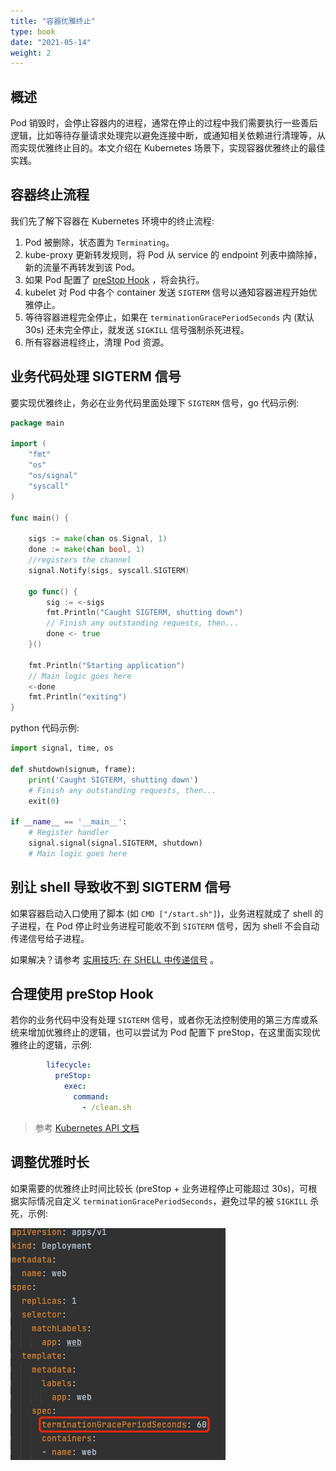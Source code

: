 ```yaml
---
title: "容器优雅终止"
type: book
date: "2021-05-14"
weight: 2
---
```


## 概述

Pod 销毁时，会停止容器内的进程，通常在停止的过程中我们需要执行一些善后逻辑，比如等待存量请求处理完以避免连接中断，或通知相关依赖进行清理等，从而实现优雅终止目的。本文介绍在 Kubernetes 场景下，实现容器优雅终止的最佳实践。

## 容器终止流程

我们先了解下容器在 Kubernetes 环境中的终止流程:

1. Pod 被删除，状态置为 `Terminating`。
2. kube-proxy 更新转发规则，将 Pod 从 service 的 endpoint 列表中摘除掉，新的流量不再转发到该 Pod。
3. 如果 Pod 配置了 [preStop Hook](https://kubernetes.io/docs/concepts/containers/container-lifecycle-hooks/) ，将会执行。
4. kubelet 对 Pod 中各个 container 发送 `SIGTERM` 信号以通知容器进程开始优雅停止。
5. 等待容器进程完全停止，如果在 `terminationGracePeriodSeconds` 内 (默认 30s) 还未完全停止，就发送 `SIGKILL` 信号强制杀死进程。
6. 所有容器进程终止，清理 Pod 资源。

## 业务代码处理 SIGTERM 信号

要实现优雅终止，务必在业务代码里面处理下 `SIGTERM` 信号，go 代码示例:

```go
package main

import (
	"fmt"
	"os"
	"os/signal"
	"syscall"
)

func main() {

	sigs := make(chan os.Signal, 1)
	done := make(chan bool, 1)
	//registers the channel
	signal.Notify(sigs, syscall.SIGTERM)

	go func() {
		sig := <-sigs
		fmt.Println("Caught SIGTERM, shutting down")
		// Finish any outstanding requests, then...
		done <- true
	}()

	fmt.Println("Starting application")
	// Main logic goes here
	<-done
	fmt.Println("exiting")
}
```

python 代码示例:

```python
import signal, time, os

def shutdown(signum, frame):
    print('Caught SIGTERM, shutting down')
    # Finish any outstanding requests, then...
    exit(0)

if __name__ == '__main__':
    # Register handler
    signal.signal(signal.SIGTERM, shutdown)
    # Main logic goes here
```

## 别让 shell 导致收不到 SIGTERM 信号

如果容器启动入口使用了脚本 (如 `CMD ["/start.sh"]`)，业务进程就成了 shell 的子进程，在 Pod 停止时业务进程可能收不到 `SIGTERM` 信号，因为 shell 不会自动传递信号给子进程。

如果解决？请参考 [实用技巧: 在 SHELL 中传递信号](https://imroc.cc/k8s/trick/propagating-signals-in-shell/) 。

## 合理使用 preStop Hook

若你的业务代码中没有处理 `SIGTERM` 信号，或者你无法控制使用的第三方库或系统来增加优雅终止的逻辑，也可以尝试为 Pod 配置下 preStop，在这里面实现优雅终止的逻辑，示例:

```yaml
        lifecycle:
          preStop:
            exec:
              command:
                - /clean.sh
```

> 参考 [Kubernetes API 文档](https://kubernetes.io/docs/reference/kubernetes-api/workload-resources/pod-v1/#lifecycle-1)

## 调整优雅时长

如果需要的优雅终止时间比较长 (preStop + 业务进程停止可能超过 30s)，可根据实际情况自定义 `terminationGracePeriodSeconds`，避免过早的被 `SIGKILL` 杀死，示例:

![](1.png)